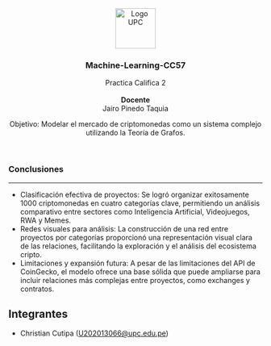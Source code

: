 <!-- HEADER PROJECT LOGO -->
<div align="center">
  <a href="https://github.com/EduardoPuglisevich/Aplicaciones-de-Data-Science.git">
    <img src="https://upload.wikimedia.org/wikipedia/commons/f/fc/UPC_logo_transparente.png" alt="Logo UPC" width="80" height="80">
  </a>

  <h3 align="center"> Machine-Learning-CC57</h3>

  <p align="center">
    Practica Califica 2
    <br/>
    <br/>
    <strong>Docente</strong>
    <br/>
    Jairo Pinedo Taquia
  </p>
  <p align="center">
    Objetivo: Modelar el mercado de criptomonedas como un sistema complejo utilizando la Teoría de Grafos.
  </p>
  <br/>
</div>
<!-- CONCLUSIONES -->

<h3>Conclusiones</h4>
<hr/>

- Clasificación efectiva de proyectos: Se logró organizar exitosamente 1000 criptomonedas en cuatro categorías clave, permitiendo un análisis comparativo entre sectores como Inteligencia Artificial, Videojuegos, RWA y Memes.
- Redes visuales para análisis: La construcción de una red entre proyectos por categorías proporcionó una representación visual clara de las relaciones, facilitando la exploración y el análisis del ecosistema cripto.
- Limitaciones y expansión futura: A pesar de las limitaciones del API de CoinGecko, el modelo ofrece una base sólida que puede ampliarse para incluir relaciones más complejas entre proyectos, como exchanges y contratos.

<!-- TEAM MEMBERS -->
## Integrantes

- Christian Cutipa (U202013066@upc.edu.pe)

